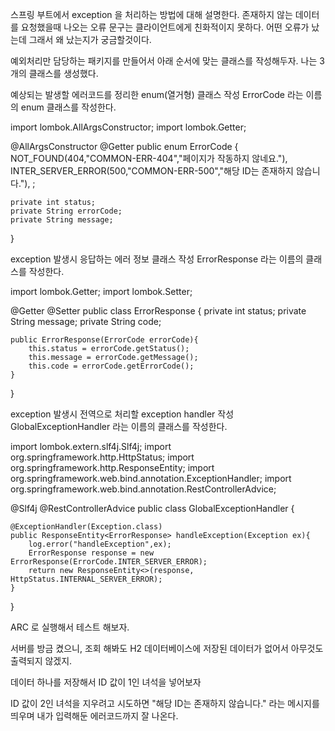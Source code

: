 스프링 부트에서 exception 을 처리하는 방법에 대해 설명한다.
존재하지 않는 데이터를 요청했을때 나오는 오류 문구는 클라이언트에게 친화적이지 못하다. 어떤 오류가 났는데 그래서 왜 났는지가 궁금할것이다.

예외처리만 담당하는 패키지를 만들어서 아래 순서에 맞는 클래스를 작성해두자. 나는 3개의 클래스를 생성했다.

예상되는 발생할 에러코드를 정리한 enum(열거형) 클래스 작성
ErrorCode
라는 이름의 enum 클래스를 작성한다.

import lombok.AllArgsConstructor;
import lombok.Getter;

@AllArgsConstructor
@Getter
public enum ErrorCode {
    NOT_FOUND(404,"COMMON-ERR-404","페이지가 작동하지 않네요."),
    INTER_SERVER_ERROR(500,"COMMON-ERR-500","해당 ID는 존재하지 않습니다."),
    ;

    private int status;
    private String errorCode;
    private String message;
}


exception 발생시 응답하는 에러 정보 클래스 작성
ErrorResponse
라는 이름의 클래스를 작성한다.

import lombok.Getter;
import lombok.Setter;

@Getter
@Setter
public class ErrorResponse {
    private int status;
    private String message;
    private String code;

    public ErrorResponse(ErrorCode errorCode){
        this.status = errorCode.getStatus();
        this.message = errorCode.getMessage();
        this.code = errorCode.getErrorCode();
    }
}


exception 발생시 전역으로 처리할 exception handler 작성
GlobalExceptionHandler
라는 이름의 클래스를 작성한다.

import lombok.extern.slf4j.Slf4j;
import org.springframework.http.HttpStatus;
import org.springframework.http.ResponseEntity;
import org.springframework.web.bind.annotation.ExceptionHandler;
import org.springframework.web.bind.annotation.RestControllerAdvice;

@Slf4j
@RestControllerAdvice
public class GlobalExceptionHandler {


    @ExceptionHandler(Exception.class)
    public ResponseEntity<ErrorResponse> handleException(Exception ex){
        log.error("handleException",ex);
        ErrorResponse response = new ErrorResponse(ErrorCode.INTER_SERVER_ERROR);
        return new ResponseEntity<>(response, HttpStatus.INTERNAL_SERVER_ERROR);
    }
}


ARC 로 실행해서 테스트 해보자.

서버를 방금 켰으니, 조회 해봐도 H2 데이터베이스에 저장된 데이터가 없어서 아무것도 출력되지 않겠지.


데이터 하나를 저장해서 ID 값이 1인 녀석을 넣어보자


ID 값이 2인 녀석을 지우려고 시도하면
"해당 ID는 존재하지 않습니다." 라는 메시지를 띄우며
내가 입력해둔 에러코드까지 잘 나온다.

